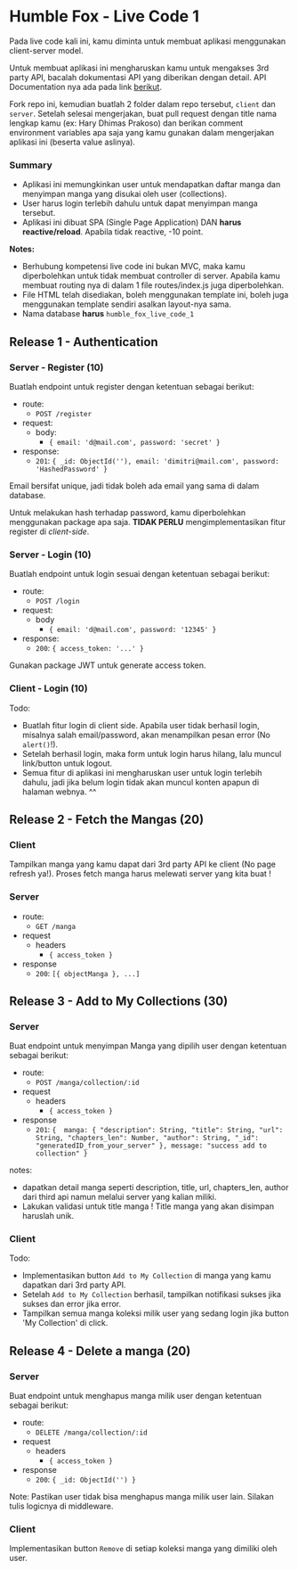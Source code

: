 # Humble Fox - Live Code 1

Pada live code kali ini, kamu diminta untuk membuat aplikasi
menggunakan client-server model.

Untuk membuat aplikasi ini mengharuskan kamu untuk mengakses 3rd party
API, bacalah dokumentasi API yang diberikan dengan detail. API
Documentation nya ada pada link [berikut](https://humblemanga.docs.apiary.io).

Fork repo ini, kemudian buatlah 2 folder dalam repo tersebut, `client`
dan `server`. Setelah selesai mengerjakan, buat pull request dengan title nama
lengkap kamu (ex: Hary Dhimas Prakoso) dan berikan comment
environment variables apa saja yang kamu gunakan dalam mengerjakan
aplikasi ini (beserta value aslinya).

### Summary

- Aplikasi ini memungkinkan user untuk mendapatkan daftar manga dan menyimpan
  manga yang disukai oleh user (collections).
- User harus login terlebih dahulu untuk dapat menyimpan manga
  tersebut.
- Aplikasi ini dibuat SPA (Single Page Application) DAN **harus
  reactive/reload**. Apabila tidak reactive, -10 point.

**Notes:**

- Berhubung kompetensi live code ini bukan MVC, maka kamu
  diperbolehkan untuk tidak membuat controller di server. Apabila kamu
  membuat routing nya di dalam 1 file routes/index.js juga diperbolehkan.
- File HTML telah disediakan, boleh menggunakan template ini, boleh juga
  menggunakan template sendiri asalkan layout-nya sama.
- Nama database **harus** `humble_fox_live_code_1`

## Release 1 - Authentication

### Server - Register (10)

Buatlah endpoint untuk register dengan ketentuan sebagai berikut:

- route:
  - `POST /register`
- request:
  - body:
    - `{ email: 'd@mail.com', password: 'secret' }`
- response:
  - `201`: `{ _id: ObjectId(''), email: 'dimitri@mail.com', password: 'HashedPassword' }`

Email bersifat unique, jadi tidak boleh ada email yang sama
di dalam database.

Untuk melakukan hash terhadap password, kamu diperbolehkan menggunakan
package apa saja. **TIDAK PERLU** mengimplementasikan fitur register di
_client-side_.

### Server - Login (10)

Buatlah endpoint untuk login sesuai dengan ketentuan sebagai berikut:

- route:
  - `POST /login`
- request:
  - body
    - `{ email: 'd@mail.com', password: '12345' }`
- response:
  - `200`: `{ access_token: '...' }`

Gunakan package JWT untuk generate access token.

### Client - Login (10)

Todo:

- Buatlah fitur login di client side. Apabila user tidak berhasil
  login, misalnya salah email/password, akan menampilkan pesan error (No
  `alert()`!).
- Setelah berhasil login, maka form untuk login harus hilang, lalu
  muncul link/button untuk logout.
- Semua fitur di aplikasi ini mengharuskan user untuk login terlebih
  dahulu, jadi jika belum login tidak akan muncul konten apapun di
  halaman webnya. ^^

## Release 2 - Fetch the Mangas (20)

### Client

Tampilkan manga yang kamu dapat dari 3rd party API ke client (No page refresh ya!).
Proses fetch manga harus melewati server yang kita buat !

### Server
- route:
  - `GET /manga`
- request
  - headers
    - `{ access_token }`
- response
  - `200`: `[{ objectManga }, ...]`

## Release 3 - Add to My Collections (30)

### Server

Buat endpoint untuk menyimpan Manga yang dipilih user dengan ketentuan
sebagai berikut:

- route:
  - `POST /manga/collection/:id`
- request
  - headers
    - `{ access_token }`
- response
  - `201`: `{ 
      manga: {
          "description": String,
            "title": String,
            "url": String,
            "chapters_len": Number,
            "author": String,
            "_id": "generatedID_from_your_server"
      },
      message: "success add to collection"
   }`

notes: 
- dapatkan detail manga seperti description, title, url, chapters_len, author dari third api namun melalui server yang kalian miliki.
- Lakukan validasi untuk title manga ! Title manga yang akan disimpan haruslah unik.


### Client

Todo:

- Implementasikan button `Add to My Collection` di manga yang kamu
  dapatkan dari 3rd party API.
- Setelah `Add to My Collection` berhasil, tampilkan notifikasi sukses jika sukses dan error jika error.
- Tampilkan semua manga koleksi milik user yang sedang login jika button 'My Collection' di click.

## Release 4 - Delete a manga (20)

### Server

Buat endpoint untuk menghapus manga milik user dengan ketentuan
sebagai berikut:

- route:
  - `DELETE /manga/collection/:id`
- request
  - headers
    - `{ access_token }`
- response
  - `200`: `{ _id: ObjectId('') }`

Note: Pastikan user tidak bisa menghapus manga milik user lain.
Silakan tulis logicnya di middleware.

### Client

Implementasikan button `Remove` di setiap koleksi manga yang
dimiliki oleh user.
